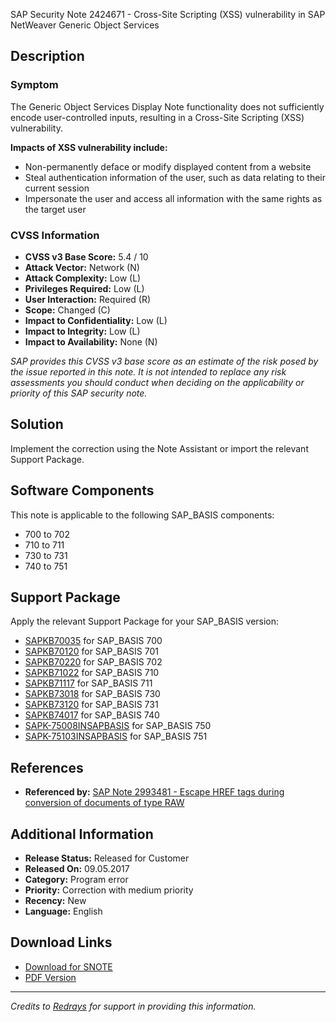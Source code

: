 SAP Security Note 2424671 - Cross-Site Scripting (XSS) vulnerability in SAP NetWeaver Generic Object Services

## Description

### Symptom
The Generic Object Services Display Note functionality does not sufficiently encode user-controlled inputs, resulting in a Cross-Site Scripting (XSS) vulnerability.

**Impacts of XSS vulnerability include:**
- Non-permanently deface or modify displayed content from a website
- Steal authentication information of the user, such as data relating to their current session
- Impersonate the user and access all information with the same rights as the target user

### CVSS Information
- **CVSS v3 Base Score:** 5.4 / 10
- **Attack Vector:** Network (N)
- **Attack Complexity:** Low (L)
- **Privileges Required:** Low (L)
- **User Interaction:** Required (R)
- **Scope:** Changed (C)
- **Impact to Confidentiality:** Low (L)
- **Impact to Integrity:** Low (L)
- **Impact to Availability:** None (N)

_SAP provides this CVSS v3 base score as an estimate of the risk posed by the issue reported in this note. It is not intended to replace any risk assessments you should conduct when deciding on the applicability or priority of this SAP security note._

## Solution
Implement the correction using the Note Assistant or import the relevant Support Package.

## Software Components
This note is applicable to the following SAP_BASIS components:

- 700 to 702
- 710 to 711
- 730 to 731
- 740 to 751

## Support Package
Apply the relevant Support Package for your SAP_BASIS version:

- [SAPKB70035](https://me.sap.com/supportpackage/SAPKB70035) for SAP_BASIS 700
- [SAPKB70120](https://me.sap.com/supportpackage/SAPKB70120) for SAP_BASIS 701
- [SAPKB70220](https://me.sap.com/supportpackage/SAPKB70220) for SAP_BASIS 702
- [SAPKB71022](https://me.sap.com/supportpackage/SAPKB71022) for SAP_BASIS 710
- [SAPKB71117](https://me.sap.com/supportpackage/SAPKB71117) for SAP_BASIS 711
- [SAPKB73018](https://me.sap.com/supportpackage/SAPKB73018) for SAP_BASIS 730
- [SAPKB73120](https://me.sap.com/supportpackage/SAPKB73120) for SAP_BASIS 731
- [SAPKB74017](https://me.sap.com/supportpackage/SAPKB74017) for SAP_BASIS 740
- [SAPK-75008INSAPBASIS](https://me.sap.com/supportpackage/SAPK-75008INSAPBASIS) for SAP_BASIS 750
- [SAPK-75103INSAPBASIS](https://me.sap.com/supportpackage/SAPK-75103INSAPBASIS) for SAP_BASIS 751

## References
- **Referenced by:** [SAP Note 2993481 - Escape HREF tags during conversion of documents of type RAW](https://me.sap.com/notes/2993481)

## Additional Information
- **Release Status:** Released for Customer
- **Released On:** 09.05.2017
- **Category:** Program error
- **Priority:** Correction with medium priority
- **Recency:** New
- **Language:** English

## Download Links
- [Download for SNOTE](https://notesdownloads.sap.com/note/0040000018754302017)
- [PDF Version](https://userapps.support.sap.com/sap/support/sfm/notes/print/0002424671?language=en-US&token=931C28EDF1F21A725602AE3FCE48C05A)

---
*Credits to [Redrays](https://redrays.io) for support in providing this information.*